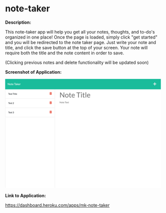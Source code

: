 # note-taker

**Description:**

This note-taker app will help you get all your notes, thoughts, and to-do's organized in one place! Once the page is loaded, simply click "get started" and you will be redirected to the note taker page. Just write your note and title, and click the save button at the top of your screen. Your note will require both the title and the note content in order to save.

(Clicking previous notes and delete functionality will be updated soon)


**Screenshot of Application:**

![](./images/note-taker.png)



**Link to Application:**

https://dashboard.heroku.com/apps/mk-note-taker